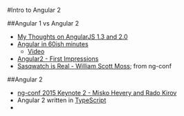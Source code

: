 #Intro to Angular 2

##Angular 1 vs Angular 2
-  [My Thoughts on AngularJS 1.3 and 2.0](http://weblogs.asp.net/dwahlin/my-thoughts-on-angularjs-1-3-and-2-0)
-  [Angular in 60ish minutes](http://weblogs.asp.net/dwahlin/video-tutorial-angularjs-fundamentals-in-60-ish-minutes)
    +  [Video](https://www.youtube.com/watch?v=i9MHigUZKEM)
-  [Angular2 - First Impressions](http://blog.mgechev.com/2015/04/06/angular2-first-impressions/)
-  [Sasqwatch is Real - William Scott Moss](https://www.youtube.com/watch?v=wbcJfg-d5nI); from ng-conf

##Angular 2
-  [ng-conf 2015 Keynote 2 - Misko Hevery and Rado Kirov](https://www.youtube.com/watch?v=-dMBcqwvYA0)
-  Angular 2 written in [TypeScript](http://en.wikipedia.org/wiki/TypeScript)
-  
